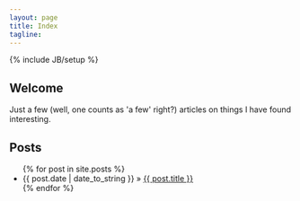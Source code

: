 ```yaml
---
layout: page
title: Index
tagline: 
---
```

{% include JB/setup %}

## Welcome

Just a few (well, one counts as 'a few' right?) articles on things I have found interesting.

## Posts

<ul class="posts">
  {% for post in site.posts %}
    <li><span>{{ post.date | date_to_string }}</span> &raquo; <a href="{{ BASE_PATH }}{{ post.url }}">{{ post.title }}</a></li>
  {% endfor %}
</ul>

